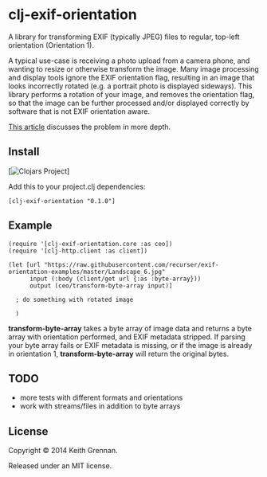 # clj-exif-orientation

A library for transforming EXIF (typically JPEG) files to regular, top-left orientation (Orientation 1).

A typical use-case is receiving a photo upload from a camera phone, and wanting to resize or otherwise transform
the image.  Many image processing and display tools ignore the EXIF orientation flag, resulting in an image that looks
incorrectly rotated (e.g. a portrait photo is displayed sideways).  This library performs a rotation of your image, and removes the orientation flag, so that the image can be further processed and/or displayed correctly by software that is not EXIF orientation aware.

[This article](http://www.daveperrett.com/articles/2012/07/28/exif-orientation-handling-is-a-ghetto/) discusses the problem in more depth.

## Install

[![Clojars Project](http://clojars.org/clj-exif-orientation/latest-version.svg)]

Add this to your project.clj dependencies:

    [clj-exif-orientation "0.1.0"]

## Example

    (require '[clj-exif-orientation.core :as ceo])
    (require '[clj-http.client :as client])

    (let [url "https://raw.githubusercontent.com/recurser/exif-orientation-examples/master/Landscape_6.jpg"
          input (:body (client/get url {:as :byte-array}))
          output (ceo/transform-byte-array input)]
      
      ; do something with rotated image
      
      )

**transform-byte-array** takes a byte array of image data and returns a byte array with orientation performed, and EXIF 
metadata stripped.  If parsing your byte array fails or EXIF metadata is missing, or if the image is already in 
orientation 1, **transform-byte-array** will return the original bytes.

## TODO

* more tests with different formats and orientations
* work with streams/files in addition to byte arrays

## License

Copyright © 2014 Keith Grennan.

Released under an MIT license.
